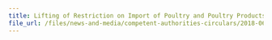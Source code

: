```yaml
---
title: Lifting of Restriction on Import of Poultry and Poultry Products from Germany 
file_url: /files/news-and-media/competent-authorities-circulars/2018-06-29-CA3.pdf
---
```


